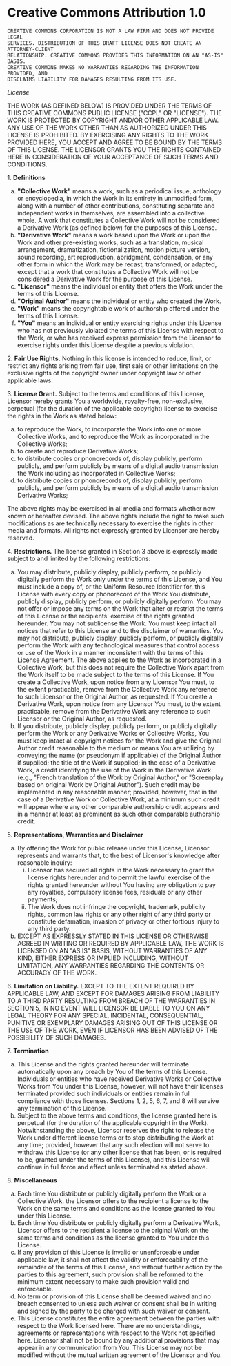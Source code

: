 Creative Commons Attribution 1.0
====

    CREATIVE COMMONS CORPORATION IS NOT A LAW FIRM AND DOES NOT PROVIDE LEGAL
    SERVICES. DISTRIBUTION OF THIS DRAFT LICENSE DOES NOT CREATE AN ATTORNEY-CLIENT
    RELATIONSHIP. CREATIVE COMMONS PROVIDES THIS INFORMATION ON AN "AS-IS" BASIS.
    CREATIVE COMMONS MAKES NO WARRANTIES REGARDING THE INFORMATION PROVIDED, AND
    DISCLAIMS LIABILITY FOR DAMAGES RESULTING FROM ITS USE.

*License*

THE WORK (AS DEFINED BELOW) IS PROVIDED UNDER THE TERMS OF THIS CREATIVE
COMMONS PUBLIC LICENSE ("CCPL" OR "LICENSE"). THE WORK IS PROTECTED BY
COPYRIGHT AND/OR OTHER APPLICABLE LAW. ANY USE OF THE WORK OTHER THAN AS
AUTHORIZED UNDER THIS LICENSE IS PROHIBITED.
BY EXERCISING ANY RIGHTS TO THE WORK PROVIDED HERE, YOU ACCEPT AND AGREE TO BE
BOUND BY THE TERMS OF THIS LICENSE. THE LICENSOR GRANTS YOU THE RIGHTS
CONTAINED HERE IN CONSIDERATION OF YOUR ACCEPTANCE OF SUCH TERMS AND
CONDITIONS.

1\. **Definitions**
 <ol type="a">
 <li><b>"Collective Work"</b> means a work, such as a periodical issue, anthology or
 encyclopedia, in which the Work in its entirety in unmodified form, along
 with a number of other contributions, constituting separate and
 independent works in themselves, are assembled into a collective whole. A
 work that constitutes a Collective Work will not be considered a
 Derivative Work (as defined below) for the purposes of this License.</li>

 <li><b>"Derivative Work"</b> means a work based upon the Work or upon the Work and
 other pre-existing works, such as a translation, musical arrangement,
 dramatization, fictionalization, motion picture version, sound recording,
 art reproduction, abridgment, condensation, or any other form in which
 the Work may be recast, transformed, or adapted, except that a work that
 constitutes a Collective Work will not be considered a Derivative Work
 for the purpose of this License.</li>

 <li><b>"Licensor"</b> means the individual or entity that offers the Work under the
 terms of this License.</li>

 <li><b>"Original Author"</b> means the individual or entity who created the Work.</li>

 <li><b>"Work"</b> means the copyrightable work of authorship offered under the terms
 of this License.</li>

 <li><b>"You"</b> means an individual or entity exercising rights under this License
 who has not previously violated the terms of this License with respect to
 the Work, or who has received express permission from the Licensor to
 exercise rights under this License despite a previous violation.</li>
 </ol>
     
2\. **Fair Use Rights.** Nothing in this license is intended to reduce, limit, or
restrict any rights arising from fair use, first sale or other limitations on
the exclusive rights of the copyright owner under copyright law or other
applicable laws.  

3\. **License Grant.** Subject to the terms and conditions of this License, Licensor
hereby grants You a worldwide, royalty-free, non-exclusive, perpetual (for the
duration of the applicable copyright) license to exercise the rights in the
Work as stated below:
 <ol type="a">
 <li>to reproduce the Work, to incorporate the Work into one or more
 Collective Works, and to reproduce the Work as incorporated in the
 Collective Works;</li>

 <li>to create and reproduce Derivative Works;</li>

 <li>to distribute copies or phonorecords of, display publicly, perform
 publicly, and perform publicly by means of a digital audio transmission
 the Work including as incorporated in Collective Works;</li>

 <li>to distribute copies or phonorecords of, display publicly, perform
 publicly, and perform publicly by means of a digital audio transmission
 Derivative Works;</li>
 </ol>

The above rights may be exercised in all media and formats whether now known or
hereafter devised. The above rights include the right to make such
modifications as are technically necessary to exercise the rights in other
media and formats. All rights not expressly granted by Licensor are hereby
reserved.

4\. **Restrictions.** The license granted in Section 3 above is expressly made
subject to and limited by the following restrictions:  
 <ol type="a">
  <li>You may distribute, publicly display, publicly perform, or publicly
  digitally perform the Work only under the terms of this License, and You
  must include a copy of, or the Uniform Resource Identifier for, this
  License with every copy or phonorecord of the Work You distribute,
  publicly display, publicly perform, or publicly digitally perform. You
  may not offer or impose any terms on the Work that alter or restrict the
  terms of this License or the recipients' exercise of the rights granted
  hereunder. You may not sublicense the Work. You must keep intact all
  notices that refer to this License and to the disclaimer of warranties.
  You may not distribute, publicly display, publicly perform, or publicly
  digitally perform the Work with any technological measures that control
  access or use of the Work in a manner inconsistent with the terms of this
  License Agreement. The above applies to the Work as incorporated in a
  Collective Work, but this does not require the Collective Work apart from
  the Work itself to be made subject to the terms of this License. If You
  create a Collective Work, upon notice from any Licensor You must, to the
  extent practicable, remove from the Collective Work any reference to such
  Licensor or the Original Author, as requested. If You create a Derivative
  Work, upon notice from any Licensor You must, to the extent practicable,
  remove from the Derivative Work any reference to such Licensor or the
  Original Author, as requested.</li>

  <li>If you distribute, publicly display, publicly perform, or publicly
  digitally perform the Work or any Derivative Works or Collective Works,
  You must keep intact all copyright notices for the Work and give the
  Original Author credit reasonable to the medium or means You are
  utilizing by conveying the name (or pseudonym if applicable) of the
  Original Author if supplied; the title of the Work if supplied; in the
  case of a Derivative Work, a credit identifying the use of the Work in
  the Derivative Work (e.g., "French translation of the Work by Original
  Author," or "Screenplay based on original Work by Original Author"). Such
  credit may be implemented in any reasonable manner; provided, however,
  that in the case of a Derivative Work or Collective Work, at a minimum
  such credit will appear where any other comparable authorship credit
  appears and in a manner at least as prominent as such other comparable
  authorship credit.</li>
 </ol>

5\. **Representations, Warranties and Disclaimer**
 <ol type="a">
  <li>By offering the Work for public release under this License, Licensor
  represents and warrants that, to the best of Licensor's knowledge after
  reasonable inquiry:
  <ol type="i">
   <li>Licensor has secured all rights in the Work necessary to grant the
       license rights hereunder and to permit the lawful exercise of the
       rights granted hereunder without You having any obligation to pay
       any royalties, compulsory license fees, residuals or any other
       payments;</li>
   <li>The Work does not infringe the copyright, trademark, publicity
       rights, common law rights or any other right of any third party or
       constitute defamation, invasion of privacy or other tortious injury
       to any third party.</li>
   </ol>
  </li>
  <li>EXCEPT AS EXPRESSLY STATED IN THIS LICENSE OR OTHERWISE AGREED IN WRITING
      OR REQUIRED BY APPLICABLE LAW, THE WORK IS LICENSED ON AN "AS IS" BASIS,
      WITHOUT WARRANTIES OF ANY KIND, EITHER EXPRESS OR IMPLIED INCLUDING,
      WITHOUT LIMITATION, ANY WARRANTIES REGARDING THE CONTENTS OR ACCURACY OF
      THE WORK.  
  </li>
 </ol>

6\. **Limitation on Liability.** EXCEPT TO THE EXTENT REQUIRED BY APPLICABLE LAW,
AND EXCEPT FOR DAMAGES ARISING FROM LIABILITY TO A THIRD PARTY RESULTING FROM
BREACH OF THE WARRANTIES IN SECTION 5, IN NO EVENT WILL LICENSOR BE LIABLE TO
YOU ON ANY LEGAL THEORY FOR ANY SPECIAL, INCIDENTAL, CONSEQUENTIAL, PUNITIVE OR
EXEMPLARY DAMAGES ARISING OUT OF THIS LICENSE OR THE USE OF THE WORK, EVEN IF
LICENSOR HAS BEEN ADVISED OF THE POSSIBILITY OF SUCH DAMAGES.  

7\. **Termination**
 <ol type="a">
  <li>This License and the rights granted hereunder will terminate
      automatically upon any breach by You of the terms of this License.
      Individuals or entities who have received Derivative Works or Collective
      Works from You under this License, however, will not have their licenses
      terminated provided such individuals or entities remain in full
      compliance with those licenses. Sections 1, 2, 5, 6, 7, and 8 will
      survive any termination of this License.</li>
  <li>Subject to the above terms and conditions, the license granted here is
      perpetual (for the duration of the applicable copyright in the Work).
      Notwithstanding the above, Licensor reserves the right to release the
      Work under different license terms or to stop distributing the Work at
      any time; provided, however that any such election will not serve to
      withdraw this License (or any other license that has been, or is required
      to be, granted under the terms of this License), and this License will
      continue in full force and effect unless terminated as stated above.</li>
 </ol>

8\. **Miscellaneous**
 <ol type="a">
   <li>Each time You distribute or publicly digitally perform the Work or a
       Collective Work, the Licensor offers to the recipient a license to the
       Work on the same terms and conditions as the license granted to You under
       this License.</li>
   <li>Each time You distribute or publicly digitally perform a Derivative Work,
       Licensor offers to the recipient a license to the original Work on the
       same terms and conditions as the license granted to You under this
       License.</li>
   <li>If any provision of this License is invalid or unenforceable under
       applicable law, it shall not affect the validity or enforceability of the
       remainder of the terms of this License, and without further action by the
       parties to this agreement, such provision shall be reformed to the
       minimum extent necessary to make such provision valid and enforceable.</li>
   <li>No term or provision of this License shall be deemed waived and no breach
       consented to unless such waiver or consent shall be in writing and signed
       by the party to be charged with such waiver or consent.</li>
   <li>This License constitutes the entire agreement between the parties with
       respect to the Work licensed here. There are no understandings,
       agreements or representations with respect to the Work not specified
       here. Licensor shall not be bound by any additional provisions that may
       appear in any communication from You. This License may not be modified
       without the mutual written agreement of the Licensor and You.</li>
 </ol>
      

